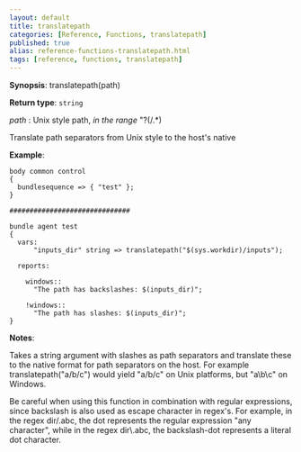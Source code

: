 ```yaml
---
layout: default
title: translatepath
categories: [Reference, Functions, translatepath]
published: true
alias: reference-functions-translatepath.html
tags: [reference, functions, translatepath]
---
```




**Synopsis**: translatepath(path)

**Return type**: `string`

  
 *path* : Unix style path, *in the range* "?(/.\*)

Translate path separators from Unix style to the host's native

**Example**:  
   

```cf3
body common control
{
  bundlesequence => { "test" };
}

##############################

bundle agent test
{
  vars:
      "inputs_dir" string => translatepath("$(sys.workdir)/inputs");

  reports:

    windows::
      "The path has backslashes: $(inputs_dir)";

    !windows::
      "The path has slashes: $(inputs_dir)";
}
```

**Notes**:  
   

Takes a string argument with slashes as path separators and translate
these to the native format for path separators on the host. For example
translatepath("a/b/c") would yield "a/b/c" on Unix platforms, but
"a\\b\\c" on Windows.

Be careful when using this function in combination with regular
expressions, since backslash is also used as escape character in
regex's. For example, in the regex dir/.abc, the dot represents the
regular expression "any character", while in the regex dir\\.abc, the
backslash-dot represents a literal dot character.
